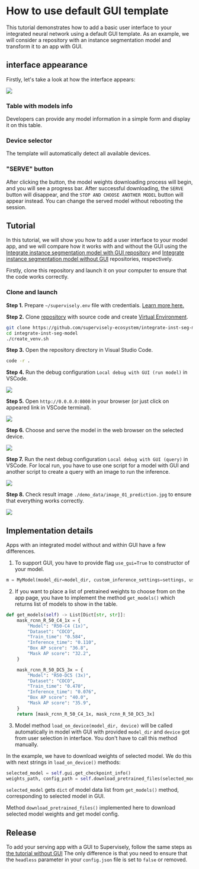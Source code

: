 # How to use default GUI template

This tutorial demonstrates how to add a basic user interface to your integrated neural network using a default GUI template. As an example, we will consider a repository with an instance segmentation model and transform it to an app with GUI.

## interface appearance

Firstly, let's take a look at how the interface appears:

![](https://user-images.githubusercontent.com/97401023/224482058-def9bcad-c889-4532-8060-4ce6f574187d.png) 

### Table with models info
Developers can provide any model information in a simple form and display it on this table.

### Device selector
The template will automatically detect all available devices.

### "SERVE" button
After clicking the button, the model weights downloading process will begin, and you will see a progress bar. After successful downloading, the `SERVE` button will disappear, and the `STOP AND CHOOSE ANOTHER MODEL` button will appear instead. You can change the served model without rebooting the session.

## Tutorial

In this tutorial, we will show you how to add a user interface to your model app, and we will compare how it works with and without the GUI using the [Integrate instance segmentation model with GUI repository](https://github.com/supervisely-ecosystem/integrate-inst-seg-model-gui) and [Integrate instance segmentation model without GUI](https://github.com/supervisely-ecosystem/integrate-inst-seg-model) repositories, respectively.

Firstly, clone this repository and launch it on your computer to ensure that the code works correctly.

### Clone and launch

**Step 1.** Prepare `~/supervisely.env` file with credentials. [Learn more here.](../../../getting-started/basics-of-authentication.md#use-.env-file-recommended)

**Step 2.** Clone [repository](https://github.com/supervisely-ecosystem/integrate-inst-seg-model-gui) with source code and create [Virtual Environment](https://docs.python.org/3/library/venv.html).

```bash
git clone https://github.com/supervisely-ecosystem/integrate-inst-seg-model
cd integrate-inst-seg-model
./create_venv.sh
```

**Step 3.** Open the repository directory in Visual Studio Code.

```bash
code -r .
```

**Step 4.** Run the debug configuration `Local debug with GUI (run model)` in VSCode.

![](https://user-images.githubusercontent.com/97401023/224483196-e4e9d3b2-bd0e-4bdb-b5ab-12c64c58317c.png)

**Step 5.** Open `http://0.0.0.0:8000` in your browser (or just click on appeared link in VSCode terminal).

![](https://user-images.githubusercontent.com/97401023/224483217-a39e0c8f-1c20-49f4-9178-7d0f6bf31e27.png)

**Step 6.** Choose and serve the model in the web browser on the selected device.

![](https://user-images.githubusercontent.com/97401023/224483240-537c79ae-ca06-4578-be92-16e88e27c0c5.png)

**Step 7.** Run the next debug configuration `Local debug with GUI (query)` in VSCode.
For local run, you have to use one script for a model with GUI and another script to create a query with an image to run the inference.

![](https://user-images.githubusercontent.com/97401023/224483252-36affaf7-8827-40fe-b188-7578214ad9b2.png)

**Step 8.** Check result image `./demo_data/image_01_prediction.jpg` to ensure that everything works correctly.

![](https://user-images.githubusercontent.com/97401023/224483273-feb94282-89b3-4e12-afa8-c10ddf110038.png)

## Implementation details

Apps with an integrated model without and within GUI have a few differences.

1. To support GUI, you have to provide flag `use_gui=True` to constructor of your model.
```python
m = MyModel(model_dir=model_dir, custom_inference_settings=settings, use_gui=True)
```

2. If you want to place a list of pretrained weights to choose from on the app page, you have to implement the method `get_models()` which returns list of models to show in the table. 

```python
def get_models(self) -> List[Dict[str, str]]:
    mask_rcnn_R_50_C4_1x = {
        "Model": "R50-C4 (1x)",
        "Dataset": "COCO",
        "Train_time": "0.584",
        "Inference_time": "0.110",
        "Box AP score": "36.8",
        "Mask AP score": "32.2",
    }

    mask_rcnn_R_50_DC5_3x = {
        "Model": "R50-DC5 (3x)",
        "Dataset": "COCO",
        "Train_time": "0.470",
        "Inference_time": "0.076",
        "Box AP score": "40.0",
        "Mask AP score": "35.9",
    }
    return [mask_rcnn_R_50_C4_1x, mask_rcnn_R_50_DC5_3x]
```

3. Model method `load_on_device(model_dir, device)` will be called automatically in model with GUI with provided `model_dir` and `device` got from user selection in interface. You don't have to call this method manually.

In the example, we have to download weights of selected model. We do this with next strings in `load_on_device()` methods:

```python
selected_model = self.gui.get_checkpoint_info()
weights_path, config_path = self.download_pretrained_files(selected_model, model_dir)
```

`selected_model` gets `dict` of model data list from `get_models()` method, corresponding to selected model in GUI.

Method `download_pretrained_files()` implemented here to download selected model weights and get model config.

## Release

To add your serving app with a GUI to Supervisely, follow the same steps as [the tutorial without GUI](../inference/instance-segmentation.md)
The only difference is that you need to ensure that the `headless` parameter in your `config.json` file is set to `false` or removed.